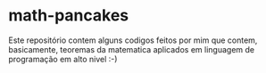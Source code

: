 # math-pancakes
Este repositório contem alguns codigos feitos por mim que contem, basicamente, teoremas da matematica aplicados em linguagem de programação em alto nivel :-)
